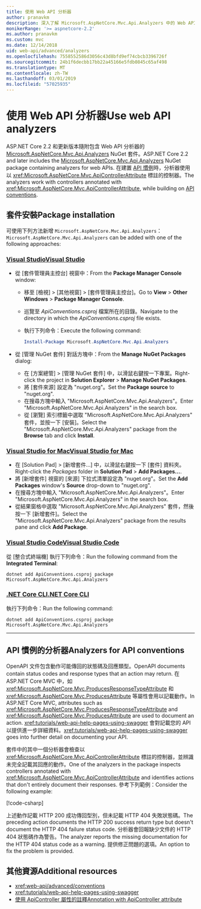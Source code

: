 ```yaml
---
title: 使用 Web API 分析器
author: pranavkm
description: 深入了解 Microsoft.AspNetCore.Mvc.Api.Analyzers 中的 Web API 分析器。
monikerRange: '>= aspnetcore-2.2'
ms.author: pranavkm
ms.custom: mvc
ms.date: 12/14/2018
uid: web-api/advanced/analyzers
ms.openlocfilehash: 7558552586d3056c43d8bfd9ef74cbcb3396726f
ms.sourcegitcommit: 24b1f6decbb17bb22a45166e5fdb0845c65af498
ms.translationtype: MT
ms.contentlocale: zh-TW
ms.lasthandoff: 03/01/2019
ms.locfileid: "57025935"
---
```

# <a name="use-web-api-analyzers"></a><span data-ttu-id="95e86-103">使用 Web API 分析器</span><span class="sxs-lookup"><span data-stu-id="95e86-103">Use web API analyzers</span></span>

<span data-ttu-id="95e86-104">ASP.NET Core 2.2 和更新版本隨附包含 Web API 分析器的 [Microsoft.AspNetCore.Mvc.Api.Analyzers](https://www.nuget.org/packages/Microsoft.AspNetCore.Mvc.Api.Analyzers) NuGet 套件。</span><span class="sxs-lookup"><span data-stu-id="95e86-104">ASP.NET Core 2.2 and later includes the [Microsoft.AspNetCore.Mvc.Api.Analyzers](https://www.nuget.org/packages/Microsoft.AspNetCore.Mvc.Api.Analyzers) NuGet package containing analyzers for web APIs.</span></span> <span data-ttu-id="95e86-105">在建置 [API 慣例](xref:web-api/advanced/conventions)時，分析器使用以 <xref:Microsoft.AspNetCore.Mvc.ApiControllerAttribute> 標註的控制器。</span><span class="sxs-lookup"><span data-stu-id="95e86-105">The analyzers work with controllers annotated with <xref:Microsoft.AspNetCore.Mvc.ApiControllerAttribute>, while building on [API conventions](xref:web-api/advanced/conventions).</span></span>

## <a name="package-installation"></a><span data-ttu-id="95e86-106">套件安裝</span><span class="sxs-lookup"><span data-stu-id="95e86-106">Package installation</span></span>

<span data-ttu-id="95e86-107">可使用下列方法新增 `Microsoft.AspNetCore.Mvc.Api.Analyzers`：</span><span class="sxs-lookup"><span data-stu-id="95e86-107">`Microsoft.AspNetCore.Mvc.Api.Analyzers` can be added with one of the following approaches:</span></span>

### <a name="visual-studiotabvisual-studio"></a>[<span data-ttu-id="95e86-108">Visual Studio</span><span class="sxs-lookup"><span data-stu-id="95e86-108">Visual Studio</span></span>](#tab/visual-studio)

* <span data-ttu-id="95e86-109">從 [套件管理員主控台] 視窗中：</span><span class="sxs-lookup"><span data-stu-id="95e86-109">From the **Package Manager Console** window:</span></span>
  * <span data-ttu-id="95e86-110">移至 [檢視] > [其他視窗] > [套件管理員主控台]。</span><span class="sxs-lookup"><span data-stu-id="95e86-110">Go to **View** > **Other Windows** > **Package Manager Console**.</span></span>
  * <span data-ttu-id="95e86-111">巡覽至 *ApiConventions.csproj* 檔案所在的目錄。</span><span class="sxs-lookup"><span data-stu-id="95e86-111">Navigate to the directory in which the *ApiConventions.csproj* file exists.</span></span>
  * <span data-ttu-id="95e86-112">執行下列命令：</span><span class="sxs-lookup"><span data-stu-id="95e86-112">Execute the following command:</span></span>

    ```powershell
    Install-Package Microsoft.AspNetCore.Mvc.Api.Analyzers
    ```

* <span data-ttu-id="95e86-113">從 [管理 NuGet 套件] 對話方塊中：</span><span class="sxs-lookup"><span data-stu-id="95e86-113">From the **Manage NuGet Packages** dialog:</span></span>
  * <span data-ttu-id="95e86-114">在 [方案總管] > [管理 NuGet 套件] 中，以滑鼠右鍵按一下專案。</span><span class="sxs-lookup"><span data-stu-id="95e86-114">Right-click the project in **Solution Explorer** > **Manage NuGet Packages**.</span></span>
  * <span data-ttu-id="95e86-115">將 [套件來源] 設定為 "nuget.org"。</span><span class="sxs-lookup"><span data-stu-id="95e86-115">Set the **Package source** to "nuget.org".</span></span>
  * <span data-ttu-id="95e86-116">在搜尋方塊中輸入 "Microsoft.AspNetCore.Mvc.Api.Analyzers"。</span><span class="sxs-lookup"><span data-stu-id="95e86-116">Enter "Microsoft.AspNetCore.Mvc.Api.Analyzers" in the search box.</span></span>
  * <span data-ttu-id="95e86-117">從 [瀏覽] 索引標籤中選取 "Microsoft.AspNetCore.Mvc.Api.Analyzers" 套件，並按一下 [安裝]。</span><span class="sxs-lookup"><span data-stu-id="95e86-117">Select the "Microsoft.AspNetCore.Mvc.Api.Analyzers" package from the **Browse** tab and click **Install**.</span></span>

### <a name="visual-studio-for-mactabvisual-studio-mac"></a>[<span data-ttu-id="95e86-118">Visual Studio for Mac</span><span class="sxs-lookup"><span data-stu-id="95e86-118">Visual Studio for Mac</span></span>](#tab/visual-studio-mac)

* <span data-ttu-id="95e86-119">在 [Solution Pad] > [新增套件...] 中，以滑鼠右鍵按一下 [套件] 資料夾。</span><span class="sxs-lookup"><span data-stu-id="95e86-119">Right-click the *Packages* folder in **Solution Pad** > **Add Packages...**.</span></span>
* <span data-ttu-id="95e86-120">將 [新增套件] 視窗的 [來源] 下拉式清單設定為 "nuget.org"。</span><span class="sxs-lookup"><span data-stu-id="95e86-120">Set the **Add Packages** window's **Source** drop-down to "nuget.org".</span></span>
* <span data-ttu-id="95e86-121">在搜尋方塊中輸入 "Microsoft.AspNetCore.Mvc.Api.Analyzers"。</span><span class="sxs-lookup"><span data-stu-id="95e86-121">Enter "Microsoft.AspNetCore.Mvc.Api.Analyzers" in the search box.</span></span>
* <span data-ttu-id="95e86-122">從結果窗格中選取 "Microsoft.AspNetCore.Mvc.Api.Analyzers" 套件，然後按一下 [新增套件]。</span><span class="sxs-lookup"><span data-stu-id="95e86-122">Select the "Microsoft.AspNetCore.Mvc.Api.Analyzers" package from the results pane and click **Add Package**.</span></span>

### <a name="visual-studio-codetabvisual-studio-code"></a>[<span data-ttu-id="95e86-123">Visual Studio Code</span><span class="sxs-lookup"><span data-stu-id="95e86-123">Visual Studio Code</span></span>](#tab/visual-studio-code)

<span data-ttu-id="95e86-124">從 [整合式終端機] 執行下列命令：</span><span class="sxs-lookup"><span data-stu-id="95e86-124">Run the following command from the **Integrated Terminal**:</span></span>

```console
dotnet add ApiConventions.csproj package Microsoft.AspNetCore.Mvc.Api.Analyzers
```

### <a name="net-core-clitabnetcore-cli"></a>[<span data-ttu-id="95e86-125">.NET Core CLI</span><span class="sxs-lookup"><span data-stu-id="95e86-125">.NET Core CLI</span></span>](#tab/netcore-cli)

<span data-ttu-id="95e86-126">執行下列命令：</span><span class="sxs-lookup"><span data-stu-id="95e86-126">Run the following command:</span></span>

```console
dotnet add ApiConventions.csproj package Microsoft.AspNetCore.Mvc.Api.Analyzers
```

---

## <a name="analyzers-for-api-conventions"></a><span data-ttu-id="95e86-127">API 慣例的分析器</span><span class="sxs-lookup"><span data-stu-id="95e86-127">Analyzers for API conventions</span></span>

<span data-ttu-id="95e86-128">OpenAPI 文件包含動作可能傳回的狀態碼及回應類型。</span><span class="sxs-lookup"><span data-stu-id="95e86-128">OpenAPI documents contain status codes and response types that an action may return.</span></span> <span data-ttu-id="95e86-129">在 ASP.NET Core MVC 中，如 <xref:Microsoft.AspNetCore.Mvc.ProducesResponseTypeAttribute> 和 <xref:Microsoft.AspNetCore.Mvc.ProducesAttribute> 等屬性會用以記載動作。</span><span class="sxs-lookup"><span data-stu-id="95e86-129">In ASP.NET Core MVC, attributes such as <xref:Microsoft.AspNetCore.Mvc.ProducesResponseTypeAttribute> and <xref:Microsoft.AspNetCore.Mvc.ProducesAttribute> are used to document an action.</span></span> <span data-ttu-id="95e86-130"><xref:tutorials/web-api-help-pages-using-swagger> 會對記載您的 API 以提供進一步詳細資料。</span><span class="sxs-lookup"><span data-stu-id="95e86-130"><xref:tutorials/web-api-help-pages-using-swagger> goes into further detail on documenting your API.</span></span>

<span data-ttu-id="95e86-131">套件中的其中一個分析器會檢查以 <xref:Microsoft.AspNetCore.Mvc.ApiControllerAttribute> 標註的控制器，並辨識未完全記載其回應的動作。</span><span class="sxs-lookup"><span data-stu-id="95e86-131">One of the analyzers in the package inspects controllers annotated with <xref:Microsoft.AspNetCore.Mvc.ApiControllerAttribute> and identifies actions that don't entirely document their responses.</span></span> <span data-ttu-id="95e86-132">參考下列範例：</span><span class="sxs-lookup"><span data-stu-id="95e86-132">Consider the following example:</span></span>

[!code-csharp[](conventions/sample/Controllers/ContactsController.cs?name=missing404docs&highlight=9)]

<span data-ttu-id="95e86-133">上述動作記載 HTTP 200 成功傳回型別，但未記載 HTTP 404 失敗狀態碼。</span><span class="sxs-lookup"><span data-stu-id="95e86-133">The preceding action documents the HTTP 200 success return type but doesn't document the HTTP 404 failure status code.</span></span> <span data-ttu-id="95e86-134">分析器會回報缺少文件的 HTTP 404 狀態碼作為警告。</span><span class="sxs-lookup"><span data-stu-id="95e86-134">The analyzer reports the missing documentation for the HTTP 404 status code as a warning.</span></span> <span data-ttu-id="95e86-135">提供修正問題的選項。</span><span class="sxs-lookup"><span data-stu-id="95e86-135">An option to fix the problem is provided.</span></span>

## <a name="additional-resources"></a><span data-ttu-id="95e86-136">其他資源</span><span class="sxs-lookup"><span data-stu-id="95e86-136">Additional resources</span></span>

* <xref:web-api/advanced/conventions>
* <xref:tutorials/web-api-help-pages-using-swagger>
* [<span data-ttu-id="95e86-137">使用 ApiController 屬性的註釋</span><span class="sxs-lookup"><span data-stu-id="95e86-137">Annotation with ApiController attribute</span></span>](xref:web-api/index#annotation-with-apicontroller-attribute)
